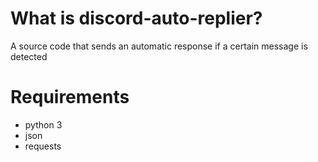 # What is discord-auto-replier?

A source code that sends an automatic response if a certain message is detected

# Requirements

- python 3
- json
- requests
